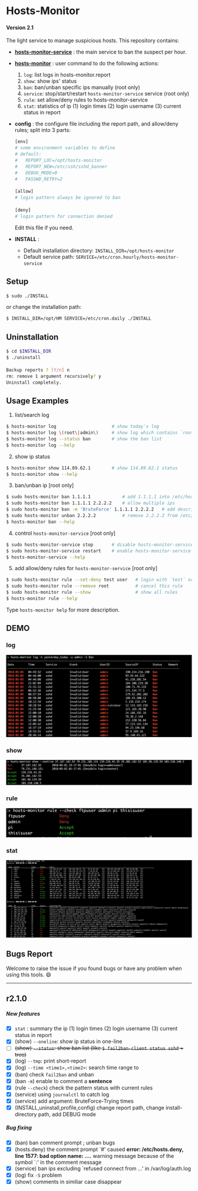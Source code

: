 # Hosts-Monitor

#### Version 2.1


The light service to manage suspicious hosts.  This repository contains:

* **[hosts-monitor-service](./service)** : 
    the main service to ban the suspect per hour. 

* **[hosts-monitor](./bin)** : 
    user command to do the following actions:

    1. `log`:       list logs in hosts-monitor.report
    2. `show`:      show ips' status
    3. `ban`:       ban/unban specific ips manually (root only)
    4. `service`:   stop/start/restart `hosts-monitor-service` service (root only)
    5. `rule`:      set allow/deny rules to hosts-monitor-service
    6. `stat`:      statistics of ip (1) login times (2) login username (3) current status in report

* **config** :
    the configure file including the report path, and allow/deny rules; split into 3 parts:

    ```sh
    [env]
    # some environment variables to define
    # default:
    #   REPORT_LOC=/opt/hosts-monitor
    #   REPORT_NEW=/etc/ssh/sshd_banner
    #   DEBUG_MODE=0
    #   PASSWD_RETRY=2

    [allow]
    # login pattern always be ignored to ban

    [deny]
    # login pattern for connection denied

    ```

    Edit this file if you need.

* **INSTALL** :
    * Default installation directory: `INSTALL_DIR=/opt/hosts-monitor`
    * Default service path: `SERVICE=/etc/cron.hourly/hosts-monitor-service`


## Setup

```sh
$ sudo ./INSTALL
```

or change the installation path:
```sh
$ INSTALL_DIR=/opt/HM SERVICE=/etc/cron.daily ./INSTALL
```

## Uninstallation

```sh
$ cd $INSTALL_DIR
$ ./uninstall

Backup reports ? [Y/n] n
rm: remove 1 argument recursively? y
Uninstall completely.
```


## Usage Examples

   1. list/search log

```sh
$ hosts-monitor log                     # show today's log
$ hosts-monitor log \(root\|admin\)     # show log which contains `root` or `admin`
$ hosts-monitor log --status ban        # show the ban list
$ hosts-monitor log --help
```

   2. show ip status

```sh
$ hosts-monitor show 114.89.62.1        # show 114.89.62.1 status
$ hosts-monitor show --help
```

   3. ban/unban ip [root only]

```sh
$ sudo hosts-monitor ban 1.1.1.1            # add 1.1.1.1 into /etc/hosts.deny
$ sudo hosts-monitor ban 1.1.1.1 2.2.2.2    # allow multiple ips
$ sudo hosts-monitor ban -m 'BruteForce' 1.1.1.1 2.2.2.2   # add description(no space) about ips
$ sudo hosts-monitor unban 2.2.2.2          # remove 2.2.2.2 from /etc/hosts.deny
$ hosts-monitor ban --help
```

   4. control `hosts-monitor-service` [root only]

```sh
$ sudo hosts-monitor-service stop       # disable hosts-monitor-service
$ sudo hosts-monitor-service restart    # enable hosts-monitor-service and run it
$ hosts-monitor-service --help
```

   5. add allow/deny rules for `hosts-monitor-service` [root only]

```sh
$ sudo hosts-monitor rule --set-deny test user   # login with `test` or `user` will be rejected
$ sudo hosts-monitor rule --remove root          # cancel this rule
$ sudo hosts-monitor rule --show                 # show all rules
$ hosts-monitor rule --help
```

Type `hosts-monitor help` for more description.

## DEMO

### log

![](./demo/log.png)

### show
![](./demo/show.png)

### rule
![](./demo/rule.png)

### stat
![](./demo/stat.png)


## Bugs Report

Welcome to raise the issue if you found bugs or have any problem when using this tools. :smile:

---

## r2.1.0

##### New features
- [x] `stat` : summary the ip (1) login times (2) login username (3) current status in report
- [x] (show) `--oneline`: show ip status in one-line
- [ ] ~~(show) `--status`: show ban list (like `$ fail2ban-client status sshd` + tree)~~
- [x] (log) `--tmp`: print short-report
- [x] (log) `--time <time1>,<time2>`: search time range <time1> to <time2>
- [x] (ban) check `fail2ban` and unban
- [x] (ban `-m`) enable to comment a **sentence**
- [x] (rule `--check`) check the pattern status with current rules
- [x] (service) using `journalctl` to catch log
- [x] (service) add argument: BruteForce-Trying times
- [x] (INSTALL,uninstall,profile,config) change report path, change install-directory path, add DEBUG mode

##### Bug fixing
- [x] (ban) ban comment prompt ; unban bugs
- [x] (hosts.deny) the comment prompt \`#' caused **error: /etc/hosts.deny, line 1577: bad option name: ....** warning message because of the symbol \`:' in the comment message
- [x] (service) ban ips excluding \`refused connect from ...' in /var/log/auth.log
- [x] (log) fix `-S` problem
- [x] (show) comments in similiar case disappear

